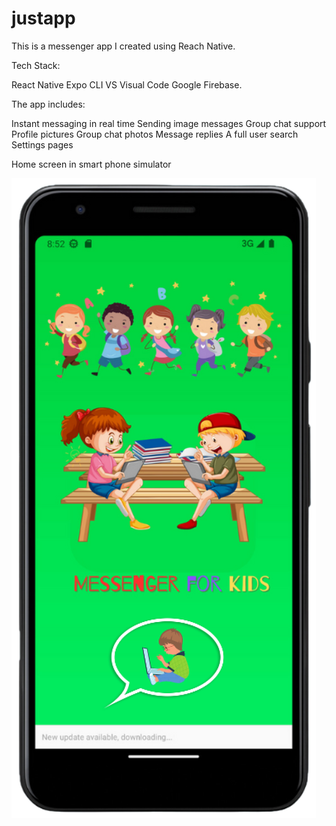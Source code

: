 # justapp

This is a messenger app I created using Reach Native. 

Tech Stack:

React Native
Expo CLI
VS Visual Code
Google Firebase.

The app includes:

Instant messaging in real time
Sending image messages
Group chat support
Profile pictures
Group chat photos 
Message replies
A full user search
Settings pages


Home screen in smart phone simulator

![Alt text](image.png)
   
